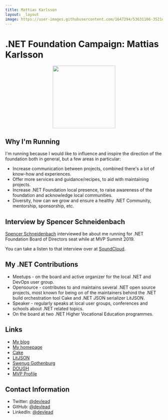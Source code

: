 ```yaml
---
title: Mattias Karlsson
layout: _layout
image: https://user-images.githubusercontent.com/1647294/53631166-3521db80-3c12-11e9-8946-01c0c4da2d61.png
---
```


# .NET Foundation Campaign: Mattias Karlsson

<div align="center">
<img width="200" height="200" src="https://user-images.githubusercontent.com/1647294/53631166-3521db80-3c12-11e9-8946-01c0c4da2d61.png" />
</div>

## Why I'm Running

I'm running because I would like to influence and inspire the direction of the foundation both in
general, but a few areas in particular:
* Increase communication between projects, combined there's a lot of know-how and experiences.
* Offer more services and guidance/recipes, to aid with maintaining projects.
* Increase .NET Foundation local presence, to raise awareness of the foundation and acknowledge local communities.
* Diversity, how can we grow and ensure a healthy .NET Community, mentorship, sponsorship, etc.

## Interview by Spencer Schneidenbach

[Spencer Schneidenbach](https://election.dotnetfoundation.org/campaign-2019/spencer-schneidenbach.html) interviewed be about me running for .NET Foundation Board of Directors seat while at MVP Summit 2019.

You can take a listen to that interview over at [SoundCloud](https://soundcloud.com/schneidenbach/interview-with-mattias-karlsson-net-foundation-board-candidate).

## My .NET Contributions

* Meetups - on the board and active organizer for the local .NET and DevOps user group.
* Opensource - contributes to and maintains several .NET open source projects, most known for being on of the maintainers behind the .NET build orchestration tool Cake and .NET JSON serializer LitJSON.
* Speaker - regularly speaks at local user groups, conferences and schools about .NET related topics.
* On the board at two .NET Higher Vocational Education programmes.



## Links
* [My blog](https://medium.com/@devlead)
* [My homepage](https://devlead.se)
* [Cake](https://cakebuild.net)
* [LitJSON](https://litjson.net/)
* [Swenug Gothenburg](https://www.meetup.com/Swenug-Goteborg/)
* [DOUGH](https://www.meetup.com/DOUGH-DevOps-Usergroup-Gothenburg/)
* [MVP Profile](https://mvp.microsoft.com/en-us/PublicProfile/5002677)

## Contact Information
* Twitter: [@devlead](https://twitter.com/devlead)
* GitHub: [@devlead](https://github.com/devlead)
* LinkedIn: [@devlead](https://www.linkedin.com/in/devlead)
